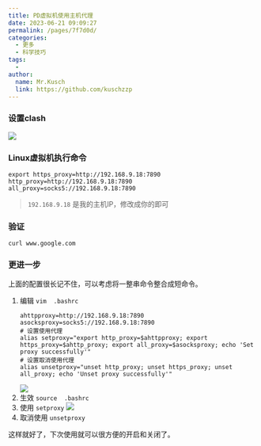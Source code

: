 ```yaml
---
title: PD虚拟机使用主机代理
date: 2023-06-21 09:09:27
permalink: /pages/7f7d0d/
categories:
  - 更多
  - 科学技巧
tags:
  - 
author: 
  name: Mr.Kusch
  link: https://github.com/kuschzzp
---
```

### 设置clash
![](https://img.superkusch.fun/docs/202306210910305.png)


### Linux虚拟机执行命令

```shell
export https_proxy=http://192.168.9.18:7890 http_proxy=http://192.168.9.18:7890 all_proxy=socks5://192.168.9.18:7890
```
> `192.168.9.18` 是我的主机IP，修改成你的即可

### 验证
```shell
curl www.google.com
```

### 更进一步

上面的配置很长记不住，可以考虑将一整串命令整合成短命令。

1. 编辑 `vim  .bashrc `
    ```shell
    ahttpproxy=http://192.168.9.18:7890
    asocksproxy=socks5://192.168.9.18:7890
    # 设置使用代理
    alias setproxy="export http_proxy=$ahttpproxy; export https_proxy=$ahttp_proxy; export all_proxy=$asocksproxy; echo 'Set proxy successfully'"
    # 设置取消使用代理
    alias unsetproxy="unset http_proxy; unset https_proxy; unset all_proxy; echo 'Unset proxy successfully'"
    ```
    ![](https://img.superkusch.fun/docs/202306210931038.png)
2. 生效 `source  .bashrc `
3. 使用 `setproxy`
   ![](https://img.superkusch.fun/docs/202306210933784.png)
4. 取消使用 `unsetproxy`

这样就好了，下次使用就可以很方便的开启和关闭了。
